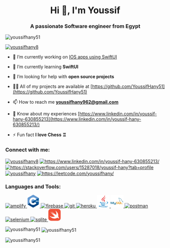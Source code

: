 <h1 align="center">Hi 👋, I'm Youssif</h1>
<h3 align="center">A passionate Software engineer from Egypt</h3>

<p align="left"> <img src="https://komarev.com/ghpvc/?username=youssifhany51&label=Profile%20views&color=0e75b6&style=flat" alt="youssifhany51" /> </p>

<p align="left"> <a href="https://twitter.com/youssifhany8" target="blank"><img src="https://img.shields.io/twitter/follow/youssifhany8?logo=twitter&style=for-the-badge" alt="youssifhany8" /></a> </p>

- 🔭 I’m currently working on [IOS apps using SwiftUI](https://github.com/YoussifHany51?tab=repositories)

- 🌱 I’m currently learning **SwiftUI**

- 🤝 I’m looking for help with **open source projects**

- 👨‍💻 All of my projects are available at [https://github.com/YoussifHany51](https://github.com/YoussifHany51)

- 📫 How to reach me **youssifhany962@gmail.com**

- 📄 Know about my experiences [https://www.linkedin.com/in/youssif-hany-630855213](https://www.linkedin.com/in/youssif-hany-630855213/)

- ⚡ Fun fact **I love Chess ♖**

<h3 align="left">Connect with me:</h3>
<p align="left">
<a href="https://twitter.com/youssifhany8" target="blank"><img align="center" src="https://raw.githubusercontent.com/rahuldkjain/github-profile-readme-generator/master/src/images/icons/Social/twitter.svg" alt="youssifhany8" height="30" width="40" /></a>
<a href="https://linkedin.com/in/https://www.linkedin.com/in/youssif-hany-630855213/" target="blank"><img align="center" src="https://raw.githubusercontent.com/rahuldkjain/github-profile-readme-generator/master/src/images/icons/Social/linked-in-alt.svg" alt="https://www.linkedin.com/in/youssif-hany-630855213/" height="30" width="40" /></a>
<a href="https://stackoverflow.com/users/https://stackoverflow.com/users/15287018/youssif-hany?tab=profile" target="blank"><img align="center" src="https://raw.githubusercontent.com/rahuldkjain/github-profile-readme-generator/master/src/images/icons/Social/stack-overflow.svg" alt="https://stackoverflow.com/users/15287018/youssif-hany?tab=profile" height="30" width="40" /></a>
<a href="https://instagram.com/youssifhany" target="blank"><img align="center" src="https://raw.githubusercontent.com/rahuldkjain/github-profile-readme-generator/master/src/images/icons/Social/instagram.svg" alt="youssifhany" height="30" width="40" /></a>
<a href="https://www.leetcode.com/https://leetcode.com/youssifhany/" target="blank"><img align="center" src="https://raw.githubusercontent.com/rahuldkjain/github-profile-readme-generator/master/src/images/icons/Social/leet-code.svg" alt="https://leetcode.com/youssifhany/" height="30" width="40" /></a>
</p>

<h3 align="left">Languages and Tools:</h3>
<p align="left"> <a href="https://aws.amazon.com/amplify/" target="_blank" rel="noreferrer"> <img src="https://docs.amplify.aws/assets/logo-dark.svg" alt="amplify" width="40" height="40"/> </a> <a href="https://www.w3schools.com/cpp/" target="_blank" rel="noreferrer"> <img src="https://raw.githubusercontent.com/devicons/devicon/master/icons/cplusplus/cplusplus-original.svg" alt="cplusplus" width="40" height="40"/> </a> <a href="https://firebase.google.com/" target="_blank" rel="noreferrer"> <img src="https://www.vectorlogo.zone/logos/firebase/firebase-icon.svg" alt="firebase" width="40" height="40"/> </a> <a href="https://git-scm.com/" target="_blank" rel="noreferrer"> <img src="https://www.vectorlogo.zone/logos/git-scm/git-scm-icon.svg" alt="git" width="40" height="40"/> </a> <a href="https://heroku.com" target="_blank" rel="noreferrer"> <img src="https://www.vectorlogo.zone/logos/heroku/heroku-icon.svg" alt="heroku" width="40" height="40"/> </a> <a href="https://www.java.com" target="_blank" rel="noreferrer"> <img src="https://raw.githubusercontent.com/devicons/devicon/master/icons/java/java-original.svg" alt="java" width="40" height="40"/> </a> <a href="https://www.mysql.com/" target="_blank" rel="noreferrer"> <img src="https://raw.githubusercontent.com/devicons/devicon/master/icons/mysql/mysql-original-wordmark.svg" alt="mysql" width="40" height="40"/> </a> <a href="https://postman.com" target="_blank" rel="noreferrer"> <img src="https://www.vectorlogo.zone/logos/getpostman/getpostman-icon.svg" alt="postman" width="40" height="40"/> </a> <a href="https://www.selenium.dev" target="_blank" rel="noreferrer"> <img src="https://raw.githubusercontent.com/detain/svg-logos/780f25886640cef088af994181646db2f6b1a3f8/svg/selenium-logo.svg" alt="selenium" width="40" height="40"/> </a> <a href="https://www.sqlite.org/" target="_blank" rel="noreferrer"> <img src="https://www.vectorlogo.zone/logos/sqlite/sqlite-icon.svg" alt="sqlite" width="40" height="40"/> </a> <a href="https://developer.apple.com/swift/" target="_blank" rel="noreferrer"> <img src="https://raw.githubusercontent.com/devicons/devicon/master/icons/swift/swift-original.svg" alt="swift" width="40" height="40"/> </a> </p>

<p><img align="left" src="https://github-readme-stats.vercel.app/api/top-langs?username=youssifhany51&show_icons=true&locale=en&layout=compact" alt="youssifhany51" /></p>

<p>&nbsp;<img align="center" src="https://github-readme-stats.vercel.app/api?username=youssifhany51&show_icons=true&locale=en" alt="youssifhany51" /></p>

<p><img align="center" src="https://github-readme-streak-stats.herokuapp.com/?user=youssifhany51&" alt="youssifhany51" /></p>

